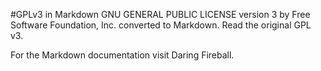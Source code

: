#GPLv3 in Markdown
GNU GENERAL PUBLIC LICENSE version 3 by Free Software Foundation, Inc. converted to Markdown. Read the original GPL v3.

For the Markdown documentation visit Daring Fireball.
